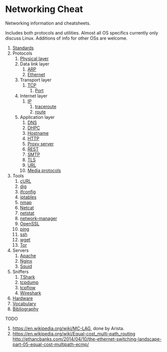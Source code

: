 # Networking Cheat

Networking information and cheatsheets.

Includes both protocols and utilities. Almost all OS specifics currently only discuss Linux. Additions of info for other OSs are welcome.

1.  [Standards](standards.md)
1.  Protocols
    1.  [Physical layer](physical-layer.md)
    1.  Data link layer
        1.  [ARP](arp.md)
        1.  [Ethernet](ethernet.md)
    1.  Transport layer
        1.  [TCP](tcp.md)
            1.  [Port](port.md)
    1.  Internet layer
        1.  [IP](ip.md)
            1.  [traceroute](traceroute.md)
            1.  [route](route.md)
    1.  Application layer
        1.  [DNS](dns.md)
        1.  [DHPC](dhpc.md)
        1.  [Hostname](hostname.md)
        1.  [HTTP](http.md)
        1.  [Proxy server](proxy-server.md)
        1.  [REST](rest.md)
        1.  [SMTP](smtp.md)
        1.  [TLS](tls.md)
        1.  [URL](url.md)
        1.  [Media protocols](media-protocols.md)
1.  Tools
    1.  [cURL](curl.md)
    1.  [dig](dig.md)
    1.  [ifconfig](ifconfig.md)
    1.  [iptables](iptables.md)
    1.  [nmap](nmap.md)
    1.  [Netcat](netcat.md)
    1.  [netstat](netstat.md)
    1.  [network-manager](work-manager.md)
    1.  [OpenSSL](openssl.md)
    1.  [ping](ping.md)
    1.  [ssh](ssh.md)
    1.  [wget](wget.md)
    1.  [Tor](tor.md)
1.  Servers
    1.  [Apache](apache.md)
    1.  [Nginx](nginx.md)
    1.  [Squid](squid.md)
1.  Sniffers
    1.  [TShark](tshark.md)
    1.  [tcpdump](tcpdump.md)
    1.  [tcpflow](tcpflow.md)
    1.  [Wireshark](wireshark.md)
1.  [Hardware](hardware.md)
1.  [Vocabulary](vocabulary.md)
1.  [Bibliography](bibliography.md)

TODO

1.  <https://en.wikipedia.org/wiki/MC-LAG>, done by Arista.
1.  <https://en.wikipedia.org/wiki/Equal-cost_multi-path_routing> <http://ethancbanks.com/2014/04/10/the-ethernet-switching-landscape-part-05-equal-cost-multipath-ecmp/>
